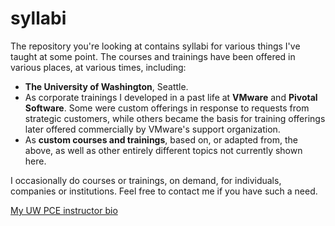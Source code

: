# syllabi

The repository you're looking at contains syllabi for various things
I've taught at some point.
The courses and trainings have been offered in various places, at various
times, including:

- __The University of Washington__, Seattle.
- As corporate trainings I developed in a past life at __VMware__ and
  __Pivotal Software__.  Some were custom offerings in response to
  requests from strategic customers, while others became the basis for
  training offerings later offered commercially by VMware's support
  organization.
- As __custom courses and trainings__, based on, or adapted from,
the above, as well as other entirely different topics not currently
shown here.

I occasionally do courses or trainings, on demand, for
individuals, companies or institutions.  Feel free to contact me if
you have such a need.

[My UW PCE instructor bio](./JK_Instructor_Bio.md)
